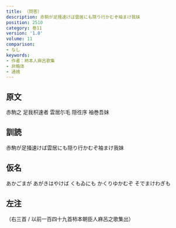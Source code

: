 ```yaml
---
title: （問答）
description: 赤駒が足掻速けば雲居にも隠り行かむぞ袖まけ我妹
position: 2510
category: 巻11
version: '1.0'
volume: 11
comparison:
- なし
keywords:
- 作者：柿本人麻呂歌集
- 非略体
- 通媿
---
```


## 原文

赤駒之 足我枳速者 雲居尓毛 隠徃序 袖巻吾妹

## 訓読

赤駒が足掻速けば雲居にも隠り行かむぞ袖まけ我妹

## 仮名

あかごまが あがきはやけば くもゐにも かくりゆかむぞ そでまけわぎも

## 左注

（右三首 / 以前一百四十九首柿本朝臣人麻呂之歌集出）
